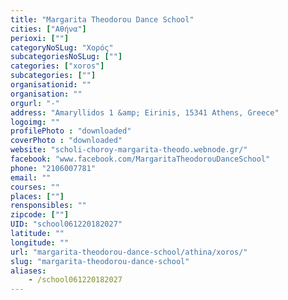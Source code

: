 ```yaml
---
title: "Margarita Theodorou Dance School"
cities: ["Αθήνα"]
perioxi: [""]
categoryNoSLug: "Χορός"
subcategoriesNoSLug: [""]
categories: ["xoros"]
subcategories: [""]
organisationid: ""
organisation: ""
orgurl: "-"
address: "Amaryllidos 1 &amp; Eirinis, 15341 Athens, Greece"
logoimg: ""
profilePhoto : "downloaded"
coverPhoto : "downloaded"
website: "scholi-choroy-margarita-theodo.webnode.gr/"
facebook: "www.facebook.com/MargaritaTheodorouDanceSchool"
phone: "2106007781"
email: ""
courses: ""
places: [""]
rensponsibles: ""
zipcode: [""]
UID: "school061220182027"
latitude: ""
longitude: ""
url: "margarita-theodorou-dance-school/athina/xoros/"
slug: "margarita-theodorou-dance-school"
aliases:
    - /school061220182027
---
```





